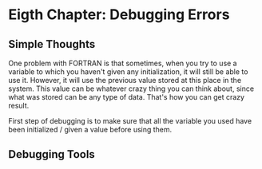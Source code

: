 # Eigth Chapter: Debugging Errors

## Simple Thoughts

One problem with FORTRAN is that sometimes, when you try to use a variable to which you haven't given any initialization, it will still be able to use it. However, it will use the previous value stored at this place in the system. This value can be whatever crazy thing you can think about, since what was stored can be any type of data. That's how you can get crazy result.

First step of debugging is to make sure that all the variable you used have been initialized / given a value before using them.

## Debugging Tools

